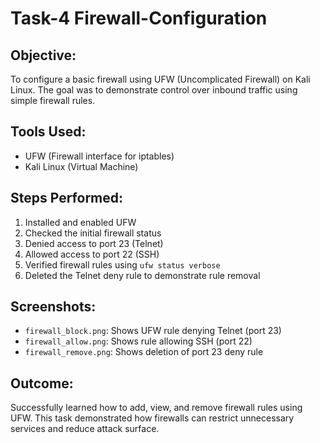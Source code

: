# Task-4 Firewall-Configuration

## Objective:
To configure a basic firewall using UFW (Uncomplicated Firewall) on Kali Linux. The goal was to demonstrate control over inbound traffic using simple firewall rules.

## Tools Used:
- UFW (Firewall interface for iptables)
- Kali Linux (Virtual Machine)

## Steps Performed:

1. Installed and enabled UFW
2. Checked the initial firewall status
3. Denied access to port 23 (Telnet)
4. Allowed access to port 22 (SSH)
5. Verified firewall rules using `ufw status verbose`
6. Deleted the Telnet deny rule to demonstrate rule removal

## Screenshots:
- `firewall_block.png`: Shows UFW rule denying Telnet (port 23)
- `firewall_allow.png`: Shows rule allowing SSH (port 22)
- `firewall_remove.png`: Shows deletion of port 23 deny rule

## Outcome:
Successfully learned how to add, view, and remove firewall rules using UFW. This task demonstrated how firewalls can restrict unnecessary services and reduce attack surface.
